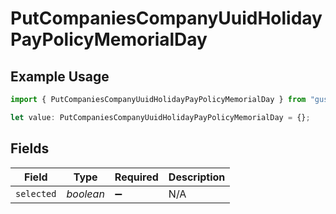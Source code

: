 # PutCompaniesCompanyUuidHolidayPayPolicyMemorialDay

## Example Usage

```typescript
import { PutCompaniesCompanyUuidHolidayPayPolicyMemorialDay } from "gusto_embedded/models/operations";

let value: PutCompaniesCompanyUuidHolidayPayPolicyMemorialDay = {};
```

## Fields

| Field              | Type               | Required           | Description        |
| ------------------ | ------------------ | ------------------ | ------------------ |
| `selected`         | *boolean*          | :heavy_minus_sign: | N/A                |